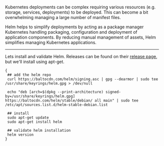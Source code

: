 
Kubernetes deployments can be complex requiring various resources (e.g. storage, services, deployments) to be deployed. This can become a bit overwhelming managing a large number of manifest files. 

Helm helps to simplify deployments by acting as a package manager Kubernetes handling packaging, configuration and deployment of application components. By reducing manual management of assets, Helm simplifies managing Kubernetes applications. 

---

Lets install and validate Helm.
Releases can be found on their [release page](https://github.com/helm/helm/releases), but we'll install using apt-get.
```
{
 ## add the helm repo
 curl https://baltocdn.com/helm/signing.asc | gpg --dearmor | sudo tee /usr/share/keyrings/helm.gpg > /dev/null

 echo "deb [arch=$(dpkg --print-architecture) signed-by=/usr/share/keyrings/helm.gpg] https://baltocdn.com/helm/stable/debian/ all main" | sudo tee /etc/apt/sources.list.d/helm-stable-debian.list

 ## install
 sudo apt-get update
 sudo apt-get install helm

 ## validate helm installation
 helm version
}
```



